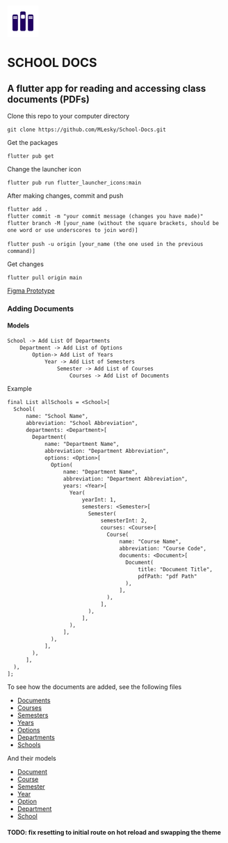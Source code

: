 ![logo](android/app/src/main/res//mipmap-hdpi/ic_launcher.png)
# SCHOOL DOCS 

## A flutter app for reading and accessing class documents (PDFs)

Clone this repo to your computer directory

    git clone https://github.com/MLesky/School-Docs.git

Get the packages

    flutter pub get

Change the launcher icon

    flutter pub run flutter_launcher_icons:main

After making changes, commit and push
    
    flutter add .
    flutter commit -m "your commit message (changes you have made)"
    flutter branch -M [your_name (without the square brackets, should be one word or use underscores to join word)]

    flutter push -u origin [your_name (the one used in the previous command)]

Get changes
    
    flutter pull origin main

[Figma Prototype](https://www.figma.com/proto/FADLwPUjddQtKD36Xh3PQU/School-Docs?page-id=0%3A1&node-id=64-1615&viewport=-219%2C420%2C0.32&scaling=scale-down&starting-point-node-id=1%3A2&show-proto-sidebar=1)

### Adding Documents

#### Models
    School -> Add List Of Departments
        Department -> Add List of Options
            Option-> Add List of Years
                Year -> Add List of Semesters
                    Semester -> Add List of Courses
                        Courses -> Add List of Documents

Example
    
    final List allSchools = <School>[
      School(
          name: "School Name",
          abbreviation: "School Abbreviation",
          departments: <Department>[
            Department(
                name: "Department Name",
                abbreviation: "Department Abbreviation",
                options: <Option>[
                  Option(
                      name: "Department Name",
                      abbreviation: "Department Abbreviation",
                      years: <Year>[
                        Year(
                            yearInt: 1, 
                            semesters: <Semester>[
                              Semester(
                                  semesterInt: 2, 
                                  courses: <Course>[
                                    Course(
                                        name: "Course Name", 
                                        abbreviation: "Course Code", 
                                        documents: <Document>[
                                          Document(
                                              title: "Document Title", 
                                              pdfPath: "pdf Path"
                                          ),
                                        ],
                                    ),
                                  ],
                              ),
                            ],
                        ),
                      ],
                  ),
                ],
            ),
          ],
      ),
    ];

To see how the documents are added, see the following files
    
* [Documents](lib/app/reading/data/documents.dart)
* [Courses](lib/app/reading/data/courses.dart)
* [Semesters](lib/app/registration/data/options.dart)
* [Years](lib/app/registration/data/options.dart)
* [Options](lib/app/registration/data/options.dart)
* [Departments](lib/app/registration/data/departments.dart)
* [Schools](lib/app/registration/data/schools.dart)

And their models
* [Document](lib/app/reading/models/document.dart)
* [Course](lib/app/reading/models/course.dart)
* [Semester](lib/app/registration/models/semester.dart)
* [Year](lib/app/registration/models/year.dart)
* [Option](lib/app/registration/models/options.dart)
* [Department](lib/app/registration/models/department.dart)
* [School](lib/app/registration/models/school.dart)

#### TODO: fix resetting to initial route on hot reload and swapping the theme
